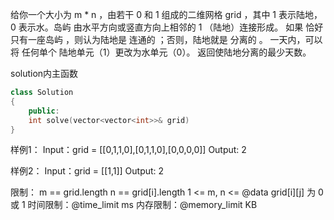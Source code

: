 给你一个大小为 m * n ，由若干 0 和 1 组成的二维网格 grid ，其中 1 表示陆地， 0 表示水。岛屿 由水平方向或竖直方向上相邻的 1 （陆地）连接形成。
如果 恰好只有一座岛屿 ，则认为陆地是 连通的 ；否则，陆地就是 分离的 。
一天内，可以将 任何单个 陆地单元（1）更改为水单元（0）。
返回使陆地分离的最少天数。

solution内主函数
```cpp
class Solution
{
    public:
    int solve(vector<vector<int>>& grid)
}
```

样例1：
Input：grid = [[0,1,1,0],[0,1,1,0],[0,0,0,0]]
Output: 2

样例2：
Input：grid = [[1,1]]
Output: 2

限制：
m == grid.length
n == grid[i].length
1 <= m, n <= @data
grid[i][j] 为 0 或 1
时间限制：@time_limit ms
内存限制：@memory_limit KB